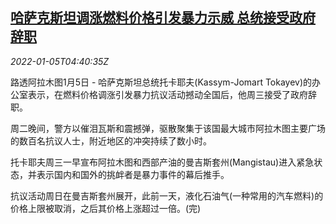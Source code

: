 <!--1641358863000-->
[哈萨克斯坦调涨燃料价格引发暴力示威 总统接受政府辞职](https://cn.reuters.com/article/kazakhstan-gov-resign-fuel-0105-idCNKBS2JF0BC)
------

<div><i>2022-01-05T04:40:35Z</i></div><p>路透阿拉木图1月5日 - 哈萨克斯坦总统托卡耶夫(Kassym-Jomart Tokayev)的办公室表示，在燃料价格调涨引发暴力抗议活动撼动全国后，他周三接受了政府辞职。</p><p>周二晚间，警方以催泪瓦斯和震撼弹，驱散聚集于该国最大城市阿拉木图主要广场的数百名抗议人士，附近地区的冲突持续了数小时。</p><p>托卡耶夫周三一早宣布阿拉木图和西部产油的曼吉斯套州(Mangistau)进入紧急状态，并表示国内和国外的挑衅者是暴力事件的幕后推手。</p><p>抗议活动周日在曼吉斯套州展开，此前一天，液化石油气(一种常用的汽车燃料)的价格上限被取消，之后其价格上涨超过一倍。(完)</p>
